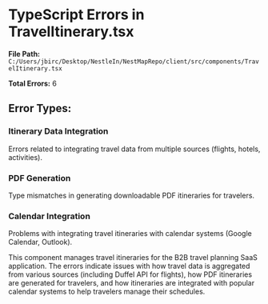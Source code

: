# TypeScript Errors in TravelItinerary.tsx

**File Path:** `C:/Users/jbirc/Desktop/NestleIn/NestMapRepo/client/src/components/TravelItinerary.tsx`

**Total Errors:** 6

## Error Types:

### Itinerary Data Integration
Errors related to integrating travel data from multiple sources (flights, hotels, activities).

### PDF Generation
Type mismatches in generating downloadable PDF itineraries for travelers.

### Calendar Integration
Problems with integrating travel itineraries with calendar systems (Google Calendar, Outlook).

This component manages travel itineraries for the B2B travel planning SaaS application. The errors indicate issues with how travel data is aggregated from various sources (including Duffel API for flights), how PDF itineraries are generated for travelers, and how itineraries are integrated with popular calendar systems to help travelers manage their schedules.
